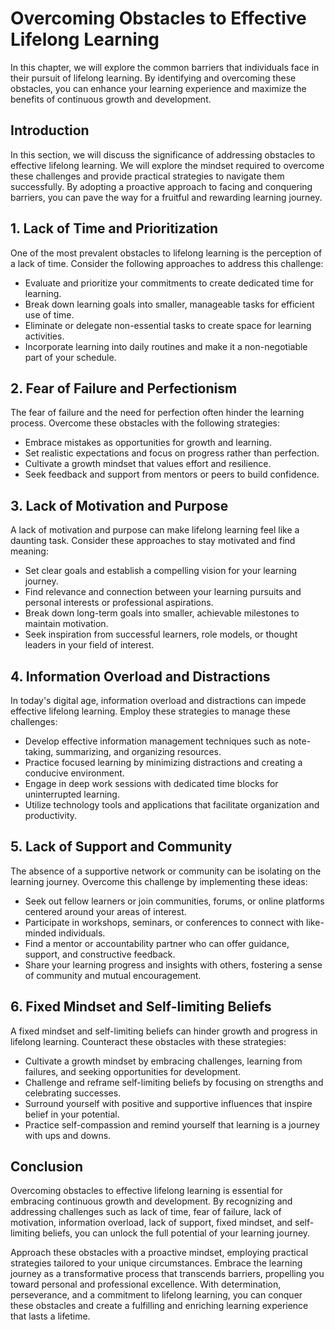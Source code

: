Overcoming Obstacles to Effective Lifelong Learning
============================================================

In this chapter, we will explore the common barriers that individuals face in their pursuit of lifelong learning. By identifying and overcoming these obstacles, you can enhance your learning experience and maximize the benefits of continuous growth and development.

**Introduction**
----------------

In this section, we will discuss the significance of addressing obstacles to effective lifelong learning. We will explore the mindset required to overcome these challenges and provide practical strategies to navigate them successfully. By adopting a proactive approach to facing and conquering barriers, you can pave the way for a fruitful and rewarding learning journey.

**1. Lack of Time and Prioritization**
--------------------------------------

One of the most prevalent obstacles to lifelong learning is the perception of a lack of time. Consider the following approaches to address this challenge:

* Evaluate and prioritize your commitments to create dedicated time for learning.
* Break down learning goals into smaller, manageable tasks for efficient use of time.
* Eliminate or delegate non-essential tasks to create space for learning activities.
* Incorporate learning into daily routines and make it a non-negotiable part of your schedule.

**2. Fear of Failure and Perfectionism**
----------------------------------------

The fear of failure and the need for perfection often hinder the learning process. Overcome these obstacles with the following strategies:

* Embrace mistakes as opportunities for growth and learning.
* Set realistic expectations and focus on progress rather than perfection.
* Cultivate a growth mindset that values effort and resilience.
* Seek feedback and support from mentors or peers to build confidence.

**3. Lack of Motivation and Purpose**
-------------------------------------

A lack of motivation and purpose can make lifelong learning feel like a daunting task. Consider these approaches to stay motivated and find meaning:

* Set clear goals and establish a compelling vision for your learning journey.
* Find relevance and connection between your learning pursuits and personal interests or professional aspirations.
* Break down long-term goals into smaller, achievable milestones to maintain motivation.
* Seek inspiration from successful learners, role models, or thought leaders in your field of interest.

**4. Information Overload and Distractions**
--------------------------------------------

In today's digital age, information overload and distractions can impede effective lifelong learning. Employ these strategies to manage these challenges:

* Develop effective information management techniques such as note-taking, summarizing, and organizing resources.
* Practice focused learning by minimizing distractions and creating a conducive environment.
* Engage in deep work sessions with dedicated time blocks for uninterrupted learning.
* Utilize technology tools and applications that facilitate organization and productivity.

**5. Lack of Support and Community**
------------------------------------

The absence of a supportive network or community can be isolating on the learning journey. Overcome this challenge by implementing these ideas:

* Seek out fellow learners or join communities, forums, or online platforms centered around your areas of interest.
* Participate in workshops, seminars, or conferences to connect with like-minded individuals.
* Find a mentor or accountability partner who can offer guidance, support, and constructive feedback.
* Share your learning progress and insights with others, fostering a sense of community and mutual encouragement.

**6. Fixed Mindset and Self-limiting Beliefs**
----------------------------------------------

A fixed mindset and self-limiting beliefs can hinder growth and progress in lifelong learning. Counteract these obstacles with these strategies:

* Cultivate a growth mindset by embracing challenges, learning from failures, and seeking opportunities for development.
* Challenge and reframe self-limiting beliefs by focusing on strengths and celebrating successes.
* Surround yourself with positive and supportive influences that inspire belief in your potential.
* Practice self-compassion and remind yourself that learning is a journey with ups and downs.

**Conclusion**
--------------

Overcoming obstacles to effective lifelong learning is essential for embracing continuous growth and development. By recognizing and addressing challenges such as lack of time, fear of failure, lack of motivation, information overload, lack of support, fixed mindset, and self-limiting beliefs, you can unlock the full potential of your learning journey.

Approach these obstacles with a proactive mindset, employing practical strategies tailored to your unique circumstances. Embrace the learning journey as a transformative process that transcends barriers, propelling you toward personal and professional excellence. With determination, perseverance, and a commitment to lifelong learning, you can conquer these obstacles and create a fulfilling and enriching learning experience that lasts a lifetime.
